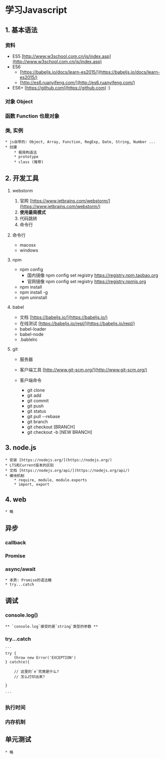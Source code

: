 # 学习Javascript

## 1. 基本语法


### 资料
* ES5 [http://www.w3school.com.cn/js/index.asp](http://www.w3school.com.cn/js/index.asp)
* ES6
    * [https://babeljs.io/docs/learn-es2015/](https://babeljs.io/docs/learn-es2015/)
    * [http://es6.ruanyifeng.com/](http://es6.ruanyifeng.com/)
* ES6+ [https://github.com](https://github.com) :)

### 对象 Object
### 函数 Function 也是对象
### 类, 实例
    * js自带的: Object, Array, Function, RegExp, Date, String, Number ...
    * 创建
        * 极简构造法
        * prototype
        * class (推荐)

## 2. 开发工具

1. webstorm
    1. 官网 [https://www.jetbrains.com/webstorm/](https://www.jetbrains.com/webstorm/)
    2. **使用最简模式**
    3. 代码跳转
    4. 命令行

2. 命令行
    * macosx
    * windows

3. npm
    * npm config
        * 国内镜像 npm config set registry https://registry.npm.taobao.org
        * 官网镜像 npm config set registry https://registry.npmjs.org
    * npm install
    * npm install -g
    * npm uninstall

4. babel
    * 文档 [https://babeljs.io/](https://babeljs.io/)
    * 在线测试 [https://babeljs.io/repl/](https://babeljs.io/repl/)
    * babel-loader
    * babel-node
    * .bablelrc


5. git

    * 服务器

    * 客户端工具 [http://www.git-scm.org/](http://www.git-scm.org/)

    * 客户端命令
        * git clone
        * git add
        * git commit
        * git push
        * git status
        * git pull --rebase
        * git branch
        * git checkout [BRANCH]
        * git checkout -b [NEW BRANCH]


## 3. node.js

    * 安装 [https://nodejs.org/](https://nodejs.org/)
    * LTS和Current版本的区别
    * 文档 [https://nodejs.org/api/](https://nodejs.org/api/)
    * 模块机制
        * require, module, module.exports
        * import, export

## 4. web

    * 略


## 异步

### callback


### Promise


### async/await
    * 本质: Promise的语法糖
    * try...catch


## 调试

### console.log()

    ** `console.log`接受的是`string`类型的参数 **

### try...catch

    ```
    try {
        throw new Error('EXCEPTION')
    } catch(e){

        // 这里的`e`究竟是什么?
        // 怎么打印出来?

    }

    ```

### 执行时间


### 内存机制


## 单元测试

    * 略